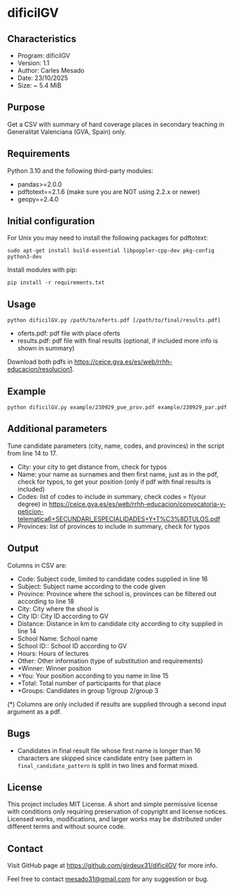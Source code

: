  # dificilGV

## Characteristics

 - Program: dificilGV
 - Version: 1.1
 - Author: Carles Mesado
 - Date: 23/10/2025
 - Size: ~ 5.4 MiB
 
## Purpose

 Get a CSV with summary of hard coverage places in secondary teaching in Generalitat Valenciana (GVA, Spain) only.

## Requirements

Python 3.10 and the following third-party modules:

 - pandas>=2.0.0
 - pdftotext==2.1.6 (make sure you are NOT using 2.2.x or newer)
 - geopy==2.4.0

## Initial configuration

For Unix you may need to install the following packages for pdftotext:

``sudo apt-get install build-essential libpoppler-cpp-dev pkg-config python3-dev``
 
Install modules with pip:

``pip install -r requirements.txt``

## Usage

``python dificilGV.py /path/to/oferts.pdf [/path/to/final/results.pdf]``

 - oferts.pdf: pdf file with place oferts
 - results.pdf: pdf file with final results (optional, if included more info is shown in summary)

 Download both pdfs in https://ceice.gva.es/es/web/rrhh-educacion/resolucion1.

## Example

``python dificilGV.py example/230929_pue_prov.pdf example/230929_par.pdf``

## Additional parameters

 Tune candidate parameters (city, name, codes, and provinces) in the script from line 14 to 17.

 - City: your city to get distance from, check for typos
 - Name: your name as surnames and then first name, just as in the pdf, check for typos, to get your position (only if pdf with final results is included)
 - Codes: list of codes to include in summary, check codes = f(your degree) in
   https://ceice.gva.es/es/web/rrhh-educacion/convocatoria-y-peticion-telematica6+SECUNDARI_ESPECIALIDADES+Y+T%C3%8DTULOS.pdf
 - Provinces: list of provinces to include in summary, check for typos

## Output

 Columns in CSV are:

 - Code: Subject code, limited to candidate codes supplied in line 16
 - Subject: Subject name according to the code given
 - Province: Province where the school is, provinces can be filtered out according to line 18
 - City: City where the shool is
 - City ID: City ID according to GV
 - Distance: Distance in km to candidate city according to city supplied in line 14
 - School Name: School name
 - School ID:: School ID according to GV
 - Hours: Hours of lectures
 - Other: Other information (type of substitution and requirements)
 - *Winner: Winner position
 - *You: Your position according to you name in line 15
 - *Total: Total number of participants for that place
 - *Groups: Candidates in group 1/group 2/group 3

 (*) Columns are only included if results are supplied through a second input argument as a pdf.

## Bugs

 - Candidates in final result file whose first name is longer than 16 characters are skipped since
   candidate entry (see pattern in `final_candidate_pattern` is split in two lines and format mixed.
   
## License

This project includes MIT License. A short and simple permissive license with conditions only requiring preservation of copyright and license notices. Licensed works, modifications, and larger works may be distributed under different terms and without source code.

## Contact

Visit GitHub page at https://github.com/girdeux31/dificilGV for more info.

Feel free to contact mesado31@gmail.com for any suggestion or bug.
     
